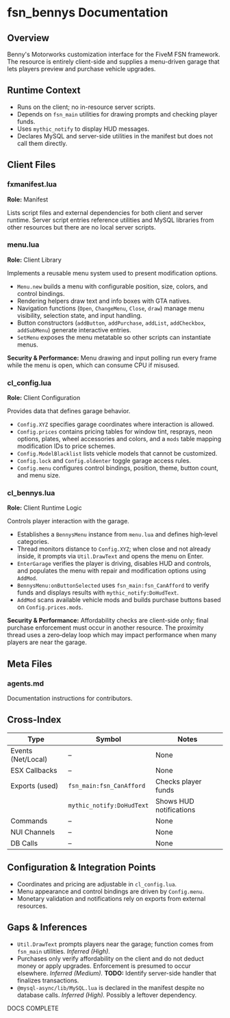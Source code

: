 # fsn_bennys Documentation

## Overview
Benny's Motorworks customization interface for the FiveM FSN framework. The resource is entirely client-side and supplies a menu-driven garage that lets players preview and purchase vehicle upgrades.

## Runtime Context
- Runs on the client; no in-resource server scripts.
- Depends on `fsn_main` utilities for drawing prompts and checking player funds.
- Uses `mythic_notify` to display HUD messages.
- Declares MySQL and server-side utilities in the manifest but does not call them directly.

## Client Files
### fxmanifest.lua
**Role:** Manifest

Lists script files and external dependencies for both client and server runtime. Server script entries reference utilities and MySQL libraries from other resources but there are no local server scripts.

### menu.lua
**Role:** Client Library

Implements a reusable menu system used to present modification options.
- `Menu.new` builds a menu with configurable position, size, colors, and control bindings.
- Rendering helpers draw text and info boxes with GTA natives.
- Navigation functions (`Open`, `ChangeMenu`, `Close`, `draw`) manage menu visibility, selection state, and input handling.
- Button constructors (`addButton`, `addPurchase`, `addList`, `addCheckbox`, `addSubMenu`) generate interactive entries.
- `SetMenu` exposes the menu metatable so other scripts can instantiate menus.

**Security & Performance:** Menu drawing and input polling run every frame while the menu is open, which can consume CPU if misused.

### cl_config.lua
**Role:** Client Configuration

Provides data that defines garage behavior.
- `Config.XYZ` specifies garage coordinates where interaction is allowed.
- `Config.prices` contains pricing tables for window tint, resprays, neon options, plates, wheel accessories and colors, and a `mods` table mapping modification IDs to price schemes.
- `Config.ModelBlacklist` lists vehicle models that cannot be customized.
- `Config.lock` and `Config.oldenter` toggle garage access rules.
- `Config.menu` configures control bindings, position, theme, button count, and menu size.

### cl_bennys.lua
**Role:** Client Runtime Logic

Controls player interaction with the garage.
- Establishes a `BennysMenu` instance from `menu.lua` and defines high‑level categories.
- Thread monitors distance to `Config.XYZ`; when close and not already inside, it prompts via `Util.DrawText` and opens the menu on Enter.
- `EnterGarage` verifies the player is driving, disables HUD and controls, and populates the menu with repair and modification options using `AddMod`.
- `BennysMenu:onButtonSelected` uses `fsn_main:fsn_CanAfford` to verify funds and displays results with `mythic_notify:DoHudText`.
- `AddMod` scans available vehicle mods and builds purchase buttons based on `Config.prices.mods`.

**Security & Performance:** Affordability checks are client-side only; final purchase enforcement must occur in another resource. The proximity thread uses a zero‑delay loop which may impact performance when many players are near the garage.

## Meta Files
### agents.md
Documentation instructions for contributors.

## Cross-Index
| Type | Symbol | Notes |
|------|--------|-------|
| Events (Net/Local) | – | None |
| ESX Callbacks | – | None |
| Exports (used) | `fsn_main:fsn_CanAfford` | Checks player funds |
|  | `mythic_notify:DoHudText` | Shows HUD notifications |
| Commands | – | None |
| NUI Channels | – | None |
| DB Calls | – | None |

## Configuration & Integration Points
- Coordinates and pricing are adjustable in `cl_config.lua`.
- Menu appearance and control bindings are driven by `Config.menu`.
- Monetary validation and notifications rely on exports from external resources.

## Gaps & Inferences
- `Util.DrawText` prompts players near the garage; function comes from `fsn_main` utilities. *Inferred (High).* 
- Purchases only verify affordability on the client and do not deduct money or apply upgrades. Enforcement is presumed to occur elsewhere. *Inferred (Medium).* **TODO:** Identify server-side handler that finalizes transactions.
- `@mysql-async/lib/MySQL.lua` is declared in the manifest despite no database calls. *Inferred (High).* Possibly a leftover dependency.

DOCS COMPLETE
